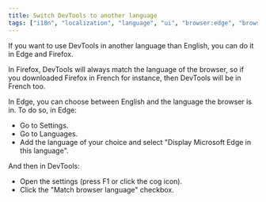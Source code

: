 ```yaml
---
title: Switch DevTools to another language
tags: ["i18n", "localization", "language", "ui", "browser:edge", "browser:firefox"]
---
```

If you want to use DevTools in another language than English, you can do it in Edge and Firefox.

In Firefox, DevTools will always match the language of the browser, so if you downloaded Firefox in French for instance, then DevTools will be in French too.

In Edge, you can choose between English and the language the browser is in. To do so, in Edge:
* Go to Settings.
* Go to Languages.
* Add the language of your choice and select "Display Microsoft Edge in this language".

And then in DevTools:
* Open the settings (press F1 or click the cog icon).
* Click the "Match browser language" checkbox.
